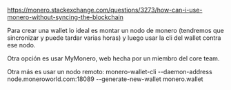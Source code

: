 https://monero.stackexchange.com/questions/3273/how-can-i-use-monero-without-syncing-the-blockchain

Para crear una wallet lo ideal es montar un nodo de monero (tendremos que sincronizar y puede tardar varias horas) y luego usar la cli del wallet contra ese nodo.

Otra opción es usar MyMonero, web hecha por un miembro del core team.

Otra más es usar un nodo remoto:
monero-wallet-cli --daemon-address node.moneroworld.com:18089 --generate-new-wallet monero.wallet
